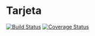 # Tarjeta
[![Build Status](https://travis-ci.org/Martinpereyra/Tarjeta.png?branch=master)](https://travis-ci.org/Martinpereyra/Tarjeta)
[![Coverage Status](https://coveralls.io/repos/github/Martinpereyra/Tarjeta/badge.svg?branch=master)](https://coveralls.io/github/Martinpereyra/Tarjeta?branch=master)

